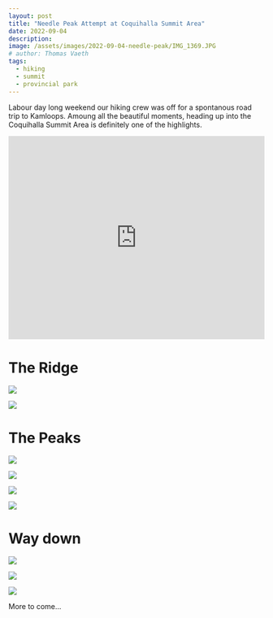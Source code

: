 ```yaml
---
layout: post
title: "Needle Peak Attempt at Coquihalla Summit Area"
date: 2022-09-04
description: 
image: /assets/images/2022-09-04-needle-peak/IMG_1369.JPG
# author: Thomas Vaeth
tags: 
  - hiking
  - summit
  - provincial park
---
```

Labour day long weekend our hiking crew was off for a spontanous road trip to Kamloops. Amoung all the beautiful moments, heading up into the Coquihalla Summit Area is definitely one of the highlights. 

<iframe class="alltrails" src="https://www.alltrails.com/widget/recording/evening-hike-at-needle-peak-trail-96bea0e?u=m" width="100%" height="400" frameborder="0" scrolling="no" marginheight="0" marginwidth="0" title="AllTrails: Trail Guides and Maps for Hiking, Camping, and Running"></iframe>

# The Ridge
![](/assets/images/2022-09-04-needle-peak/IMG_1445.JPG)

![](/assets/images/2022-09-04-needle-peak/IMG_1325.JPG)

# The Peaks

![](/assets/images/2022-09-04-needle-peak/IMG_9269.jpeg#full)

![](/assets/images/2022-09-04-needle-peak/IMG_9272.JPEG)

![](/assets/images/2022-09-04-needle-peak/IMG_1415.JPG)

![](/assets/images/2022-09-04-needle-peak/IMG_9252.JPEG)

# Way down

![](/assets/images/2022-09-04-needle-peak/IMG_1322.JPG)

![](/assets/images/2022-09-04-needle-peak/IMG_1443.JPG)

![](/assets/images/2022-09-04-needle-peak/IMG_9284.JPEG)

More to come...